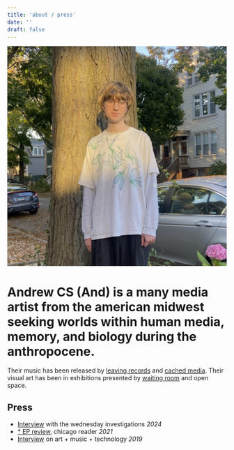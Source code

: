 ```yaml
---
title: 'about / press'
date: ''
draft: false
---
```


![A photo of and standing in front of a tree in the sun](and.jpeg)

# Andrew CS (And) is a many media artist from the american midwest seeking worlds within human media, memory, and biology during the anthropocene.

Their music has been released by [leaving records](https://leavingrecords.com) and [cached media](https://cached.media). Their visual art has been in exhibitions presented by [waiting room](https://waitingroomart.com/) and open space.
<br>

## Press
-   [Interview](https://jbushnell.substack.com/p/wednesday-investigations-213-andrew) with the wednesday investigations _2024_
-   [\* EP review](https://chicagoreader.com/music/chicago-ambient-musician-andrew-cs-harnesses-the-tranquility-of-nature-on-his-new-ep/), chicago reader _2021_
-   [Interview](https://open.spotify.com/episode/03abFbyiNDq0raEnpuwpXV) on art + music + technology _2019_
